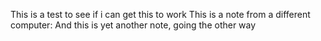 This is a test to see if i can get this to work
This is a note from a different computer:
And this is yet another note, going the other way
